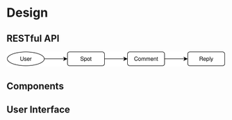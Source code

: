 # Design

## RESTful API

![User Model Tree](docs/diagrams/User-Model-Tree.svg)

## Components

## User Interface

